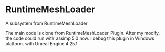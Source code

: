 # RuntimeMeshLoader
A subsystem from RuntimeMeshLoader

The main code is clone from RuntimeMeshLoader Plugin.
After my modify, the code could run with assimp 5.0 now.
I debug this plugin in Windows platform. with Unreal Engine 4.25.1


